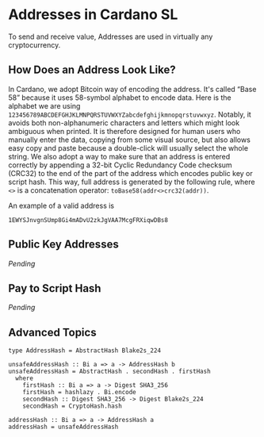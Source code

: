 # Addresses in Cardano SL

[//]: # (<2017-02-01>)

To send and receive value, Addresses are used in virtually any cryptocurrency.

## How Does an Address Look Like?

In Cardano, we adopt Bitcoin way of encoding the address. It's called
“Base 58” because it uses 58-symbol alphabet to encode data. Here is the
alphabet we are using
`123456789ABCDEFGHJKLMNPQRSTUVWXYZabcdefghijkmnopqrstuvwxyz`. Notably,
it avoids both non-alphanumeric characters and letters which might look
ambiguous when printed. It is therefore designed for human users who
manually enter the data, copying from some visual source, but also
allows easy copy and paste because a double-click will usually select
the whole string. We also adopt a way to make sure that an address is
entered correctly by appending a 32-bit Cyclic Redundancy Code checksum
(CRC32) to the end of the part of the address which encodes public key
or script hash. This way, full address is generated by the following
rule, where `<>` is a concatenation operator:
`toBase58(addr<>crc32(addr))`.

An example of a valid address is

```
1EWYSJnvgnSUmp8Gi4mADvU2zkJgVAA7McgFRXiqwDBs8
```

## Public Key Addresses

_Pending_

## Pay to Script Hash

_Pending_

## Advanced Topics

```
type AddressHash = AbstractHash Blake2s_224

unsafeAddressHash :: Bi a => a -> AddressHash b
unsafeAddressHash = AbstractHash . secondHash . firstHash
  where
    firstHash :: Bi a => a -> Digest SHA3_256
    firstHash = hashlazy . Bi.encode
    secondHash :: Digest SHA3_256 -> Digest Blake2s_224
    secondHash = CryptoHash.hash

addressHash :: Bi a => a -> AddressHash a
addressHash = unsafeAddressHash
```
